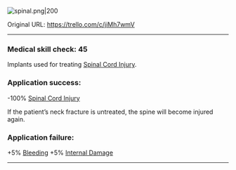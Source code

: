 ![spinal.png\|200](/Items/Spinal%20Cord%20Implants%20-%20Attachments/6718845db30472d958dd7ca3.png)

Original URL: https://trello.com/c/jiMh7wmV

---

### Medical skill check: 45

Implants used for treating [Spinal Cord Injury](../Head_Brain/Spinal%20Cord%20Injury.md).

### Application success:

\-100% [Spinal Cord Injury](../Head_Brain/Spinal%20Cord%20Injury.md)

If the patient’s neck fracture is untreated, the spine will become injured again.

### Application failure:

\+5% [Bleeding](../Any%20bodypart/Bleeding.md)
\+5% [Internal Damage](../Any%20bodypart/archived/Internal%20Damage.md)

---

